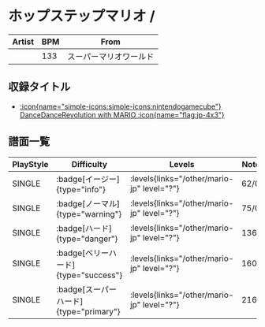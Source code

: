 # ホップステップマリオ / 

|Artist|BPM|From|
|------|---|----|
||133|スーパーマリオワールド|

## 収録タイトル

- [:icon{name="simple-icons:simple-icons:nintendogamecube"} DanceDanceRevolution with MARIO :icon{name="flag:jp-4x3"}](/other/mario-jp)

## 譜面一覧

|PlayStyle|Difficulty|Levels|Notes|Movie|
|---------|----------|------|-----|-----|
|SINGLE| :badge[イージー]{type="info"}| :levels{links="/other/mario-jp" level="?"}|62/0||
|SINGLE| :badge[ノーマル]{type="warning"}| :levels{links="/other/mario-jp" level="?"}|75/0||
|SINGLE| :badge[ハード]{type="danger"}| :levels{links="/other/mario-jp" level="?"}|136/0||
|SINGLE| :badge[ベリーハード]{type="success"}| :levels{links="/other/mario-jp" level="?"}|160/0||
|SINGLE| :badge[スーパーハード]{type="primary"}| :levels{links="/other/mario-jp" level="?"}|216/0||
